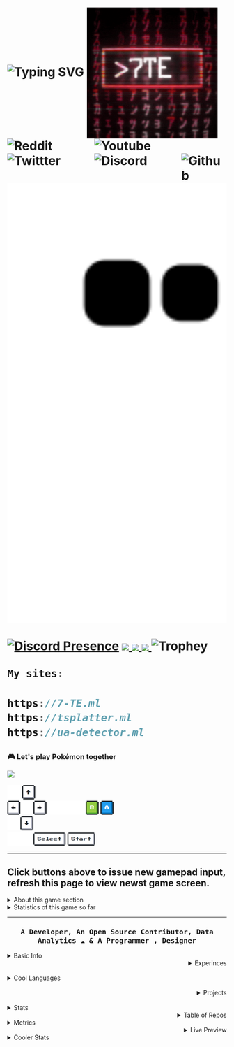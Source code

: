 
<h1 <a href="https://git.io/typing-svg"> <img src="https://readme-typing-svg.herokuapp.com?font=Share+Tech+Mono&size=35&pause=1000&color=00F747&center=true&vCenter=true&width=435&lines=Hi+Im+7TE;I+like+coding+on+Linux;Reading;Gaming" alt="Typing SVG" /></a> 
<a href="https://raw.githubusercontent.com/7-TE/7-TE/master/imgs/epic.png">
  <img align="center" alt="7TE" width="300px" src="https://raw.githubusercontent.com/7-TE/7-TE/master/imgs/epic.png" />
</a>
<a href="https://www.reddit.com/u/7--TE">
  <img align="left" alt="Reddit" width="200px" src="https://img.shields.io/reddit/user-karma/combined/7--TE?style=social" />
</a>
<a href="https://www.youtube.com/channel/UCPopihIU8LMr6T9FCligVHA">
  <img align="left" alt="Youtube" width="200px" src="https://img.shields.io/youtube/channel/subscribers/UCPopihIU8LMr6T9FCligVHA?style=social" />
</a>
<a href="https://twitter.com/_7TE_">
  <img align="left" alt="Twittter" width="200px" src="https://img.shields.io/twitter/follow/_7TE_?style=social" />
</a>
<a href="https://discord.gg/tsplatter">
  <img align="left" alt="Discord" width="200px" src="https://img.shields.io/discord/839509320231813181?logo=Discord&style=for-the-badge" />
</a>
<a href="https://github.com/7-TE">
  <img align="left" alt="Github" width="100px" src="https://img.shields.io/badge/Github-181717?style=for-the-badge&logo=Github&logoColor=white" />
</a>
<p align="left">
<img width="1000" src="https://raw.githubusercontent.com/7-TE/7-TE/master/assets/github-snake.svg" />
</p>

[![Discord Presence](https://lanyard.cnrad.dev/api/838761858683895819)](https://discord.com/users/838761858683895819)
<a href="https://spotify-github-profile.vercel.app/api/view.svg?uid=312nmdkk6gbt3qvvyfryg7yhw2eu&redirect=true">
    <img src="https://spotify-github-profile.vercel.app/api/view.svg?uid=312nmdkk6gbt3qvvyfryg7yhw2eu&cover_image=true&theme=default&show_offline=true&background_color=121212&bar_color=53b14f&bar_color_cover=true">
  </a>
<a href="https://github.com/7-TE/github-readme-stats">
  <img align="center" src="https://github-readme-stats.vercel.app/api?username=7TE&show_icons=true&theme=discord_old_blurple&line_height=27" />
</a>
<a href="https://github.com/7-TE/7-TE">
  <img align="center" src="https://github-readme-stats.vercel.app/api/top-langs/?username=7-TE&langs_count=5)&theme=discord_old_blurple" />
</a>
![Trophey](https://github-profile-trophy.vercel.app/?username=7-TE&theme=discord)

```js
My sites:

https://7-TE.ml
https://tsplatter.ml
https://ua-detector.ml
```
 

### 🎮 Let's play Pokémon together
<img src="https://toy.aoaoao.me/image" width="300"/> 

<img src="https://raw.githubusercontent.com/7-TE/7-TE/master/img/blank.png" width="30"/> <a href="https://toy.aoaoao.me/control?button=2&callback=https://github.com/7-TE"><img src="https://raw.githubusercontent.com/7-TE/7-TE/master/img/up.png" width="30"/></a>
<br><a href="https://toy.aoaoao.me/control?button=1&callback=https://github.com/7-TE"><img src="https://raw.githubusercontent.com/7-TE/7-TE/master/img/left.png" width="30"/></a><img src="https://raw.githubusercontent.com/7-TE/7-TE/master/img/blank.png" width="30"/><a href="https://toy.aoaoao.me/control?button=0&callback=https://github.com/7-TE"><img src="https://raw.githubusercontent.com/7-TE/7-TE/master/img/right.png" width="30"/></a><img src="https://raw.githubusercontent.com/7-TE/7-TE/master/img/blank.png" width="30"/><img src="https://raw.githubusercontent.com/7-TE/7-TE/master/img/blank.png" width="30"/><img src="https://raw.githubusercontent.com/7-TE/7-TE/master/img/blank.png" width="30"/><a href="https://toy.aoaoao.me/control?button=5&callback=https://github.com/7-TE"><img src="https://raw.githubusercontent.com/7-TE/7-TE/master/img/B.png" width="30"/></a> <a href="https://toy.aoaoao.me/control?button=4&callback=https://github.com/7-TE"><img src="https://raw.githubusercontent.com/7-TE/7-TE/master/img/A.png" width="30"/></a>
<br><a href="https://toy.aoaoao.me/control?button=3&callback=https://github.com/7-TE"><img src="https://raw.githubusercontent.com/7-TE/7-TE/master/img/blank.png" width="30"/><img src="https://raw.githubusercontent.com/7-TE/7-TE/master/img/down.png" width="30"/></a>
<br><img src="https://raw.githubusercontent.com/7-TE/7-TE/master/img/blank.png" width="30"/><img src="https://raw.githubusercontent.com/7-TE/7-TE/master/img/blank.png" width="30"/><a href="https://toy.aoaoao.me/control?button=6&callback=https://github.com/7-TE"><img src="https://raw.githubusercontent.com/7-TE/7-TE/master/img/select.png" height="30"/></a> <a href="https://toy.aoaoao.me/control?button=7&callback=https://github.com/7-TE"><img src="https://raw.githubusercontent.com/7-TE/7-TE/master/img/start.png" height="30" /></a>





-----

## Click buttons above to issue new gamepad input, refresh this page to view newst game screen.

<details><summary>About this game section</summary>
  
  The section is developed based on my previopus GameBoy emulator project [Gameboy.Live](https://github.com/7-TE/gameboy.live), you can use this project to deploy your own "cloud gaming server".
</details>

<details><summary>Statistics of this game so far</summary>
  <img src="https://playground.aoaoao.me/Api/GBStatistic" />
</details>

-----




<p align="center"><h3 align="center"><samp> A Developer, An Open Source Contributor, Data Analytics ☁  & A Programmer , Designer  </samp></h3></p>

<div>
  <details><summary>Basic Info</summary>
<img align="right" src="https://raw.githubusercontent.com/7-TE/chip/main/chip-guy-fixed.gif" width="55%"/>
- 👷 <samp>15 years old
  
- 🔭 <samp>My main focus is on developing, designing, analysing and visualising.
  
- ✍🏻 <samp>I have done 276 Internships till now, fourty four of them were Web Development and two hundred thirty two in Wordpress Development.
  
- 💬 <samp>Ask me about Web Development, Data Analytics and visualization.
  
- 🤔 <samp>I’m proficient in tools like Google Docs, Google Slides and Schoology.
  
- ⚡ <samp>Fun fact: I am heterosexual.
  </details>
</div>

<div align="right">
  <details><summary>Experinces</summary>
   <img align="left" src="https://raw.githubusercontent.com/7-TE/chip/main/ezgif.com-gif-maker.gif" width="10%"/>

- 👷 <samp>Web Design Intern at Eric Frank (Feb 22, 1732- May 4, 2022)(105,993 days) - Internshala<br>
- 👨🏾‍💻 <samp>Web Development Intern at Thingroupy (May 18, 2007- May 4, 2022)(5,466 days) - Internshala<br>
- 🕵🏻 <samp>Wordpress Development Intern at StartupHill(Dec 26 2012 - May 4, 2022)<br>
- ☄️ <samp>Volunteer at various Non Profits such as Walmart, Amazon, Apple, CVS, AT&T, and Google<br>
  <img alt="Night Coding" src="https://i.imgur.com/rTZkf4K.gif" width="40%" align="right"/>
</div>
<br>
<details><summary>Cool Languages</summary>

![Python](https://img.shields.io/badge/-Python-000?style=for-the-badge&logo=appveyor&logo=python)&nbsp;
![JavaScript](https://img.shields.io/badge/-JavaScript-000?style=for-the-badge&logo=javascript)&nbsp;
![Java](https://img.shields.io/badge/-Java-000?style=for-the-badge&logo=Java&logoColor=FFA518)&nbsp;
![C](https://img.shields.io/badge/-C-000?style=for-the-badge&logo=C&logoColor=A8B9CC)&nbsp;
![C++](https://img.shields.io/badge/-C++-000?style=for-the-badge&logo=C%2B%2B&logoColor=00599C)&nbsp;
![R (Statistics)](https://img.shields.io/badge/-R-000?style=for-the-badge&logo=R&logoColor=276DC3)\
![React](https://img.shields.io/badge/-React-000?style=for-the-badge&logo=react)&nbsp;
![Node.js](https://img.shields.io/badge/-Node.js-000?style=for-the-badge&logo=node.js)&nbsp;
![Django](https://img.shields.io/badge/-Django-000?style=for-the-badge&logo=django&logoColor=092E20)&nbsp;
![Flask](https://img.shields.io/badge/-Flask-000?style=for-the-badge&logo=flask)&nbsp;
![Bootstrap](https://img.shields.io/badge/-Bootstrap-000?style=for-the-badge&logo=bootstrap&logoColor=563D7C)\
![HTML](https://img.shields.io/badge/-HTML-000?style=for-the-badge&logo=HTML5)&nbsp;
![CSS](https://img.shields.io/badge/-CSS-000?style=for-the-badge&logo=CSS3&logoColor=1572B6)&nbsp;
![Git](https://img.shields.io/badge/-Git-000?style=for-the-badge&logo=git)&nbsp;
![GitHub](https://img.shields.io/badge/-GitHub-000?style=for-the-badge&logo=github)&nbsp;
![Visual Studio Code](https://img.shields.io/badge/-Visual%20Studio%20Code-000?style=for-the-badge&logo=visual-studio-code&logoColor=007ACC)&nbsp;
![RStudio](https://img.shields.io/badge/-RStudio-000?style=for-the-badge&logo=rstudio)&nbsp;
<p align="left"> 
<a href="https://heroku.com" target="_blank"> <img src="https://www.vectorlogo.zone/logos/heroku/heroku-icon.svg" alt="heroku" width="50" height="50" style="margin:0 15px"/> </a> 
  <h3 align="left">Connect with me:</h3>
<p align="left">
<a href="https://codepen.io/7te" target="blank"><img align="center" src="https://raw.githubusercontent.com/rahuldkjain/github-profile-readme-generator/master/src/images/icons/Social/codepen.svg" alt="7te" height="30" width="40" /></a>
<a href="https://dev.to/7te" target="blank"><img align="center" src="https://raw.githubusercontent.com/rahuldkjain/github-profile-readme-generator/master/src/images/icons/Social/devto.svg" alt="7te" height="30" width="40" /></a>
<a href="https://twitter.com/7te" target="blank"><img align="center" src="https://raw.githubusercontent.com/rahuldkjain/github-profile-readme-generator/master/src/images/icons/Social/twitter.svg" alt="7te" height="30" width="40" /></a>
<a href="https://linkedin.com/in/7te" target="blank"><img align="center" src="https://raw.githubusercontent.com/rahuldkjain/github-profile-readme-generator/master/src/images/icons/Social/linked-in-alt.svg" alt="7te" height="30" width="40" /></a>
<a href="https://stackoverflow.com/users/20452747" target="blank"><img align="center" src="https://raw.githubusercontent.com/rahuldkjain/github-profile-readme-generator/master/src/images/icons/Social/stack-overflow.svg" alt="20452747" height="30" width="40" /></a>
<a href="https://codesandbox.com/7te" target="blank"><img align="center" src="https://raw.githubusercontent.com/rahuldkjain/github-profile-readme-generator/master/src/images/icons/Social/codesandbox.svg" alt="7te" height="30" width="40" /></a>
<a href="https://kaggle.com/7te" target="blank"><img align="center" src="https://raw.githubusercontent.com/rahuldkjain/github-profile-readme-generator/master/src/images/icons/Social/kaggle.svg" alt="7te" height="30" width="40" /></a>
<a href="https://fb.com/7te" target="blank"><img align="center" src="https://raw.githubusercontent.com/rahuldkjain/github-profile-readme-generator/master/src/images/icons/Social/facebook.svg" alt="7te" height="30" width="40" /></a>
<a href="https://instagram.com/7te" target="blank"><img align="center" src="https://raw.githubusercontent.com/rahuldkjain/github-profile-readme-generator/master/src/images/icons/Social/instagram.svg" alt="7te" height="30" width="40" /></a>
<a href="https://dribbble.com/7te" target="blank"><img align="center" src="https://raw.githubusercontent.com/rahuldkjain/github-profile-readme-generator/master/src/images/icons/Social/dribbble.svg" alt="7te" height="30" width="40" /></a>
<a href="https://www.behance.net/7te" target="blank"><img align="center" src="https://raw.githubusercontent.com/rahuldkjain/github-profile-readme-generator/master/src/images/icons/Social/behance.svg" alt="7te" height="30" width="40" /></a>
<a href="https://hashnode.com/@7te" target="blank"><img align="center" src="https://raw.githubusercontent.com/rahuldkjain/github-profile-readme-generator/master/src/images/icons/Social/hashnode.svg" alt="@7te" height="30" width="40" /></a>
<a href="https://medium.com/@7te" target="blank"><img align="center" src="https://raw.githubusercontent.com/rahuldkjain/github-profile-readme-generator/master/src/images/icons/Social/medium.svg" alt="@7te" height="30" width="40" /></a>
<a href="https://www.youtube.com/c/7te" target="blank"><img align="center" src="https://raw.githubusercontent.com/rahuldkjain/github-profile-readme-generator/master/src/images/icons/Social/youtube.svg" alt="7te" height="30" width="40" /></a>
<a href="https://www.codechef.com/users/7te" target="blank"><img align="center" src="https://cdn.jsdelivr.net/npm/simple-icons@3.1.0/icons/codechef.svg" alt="7te" height="30" width="40" /></a>
<a href="https://www.hackerrank.com/7te" target="blank"><img align="center" src="https://raw.githubusercontent.com/rahuldkjain/github-profile-readme-generator/master/src/images/icons/Social/hackerrank.svg" alt="7te" height="30" width="40" /></a>
<a href="https://codeforces.com/profile/7te" target="blank"><img align="center" src="https://raw.githubusercontent.com/rahuldkjain/github-profile-readme-generator/master/src/images/icons/Social/codeforces.svg" alt="7te" height="30" width="40" /></a>
<a href="https://www.leetcode.com/7te" target="blank"><img align="center" src="https://raw.githubusercontent.com/rahuldkjain/github-profile-readme-generator/master/src/images/icons/Social/leet-code.svg" alt="7te" height="30" width="40" /></a>
<a href="https://www.hackerearth.com/@7te" target="blank"><img align="center" src="https://raw.githubusercontent.com/rahuldkjain/github-profile-readme-generator/master/src/images/icons/Social/hackerearth.svg" alt="@7te" height="30" width="40" /></a>
<a href="https://auth.geeksforgeeks.org/user/7te" target="blank"><img align="center" src="https://raw.githubusercontent.com/rahuldkjain/github-profile-readme-generator/master/src/images/icons/Social/geeks-for-geeks.svg" alt="7te" height="30" width="40" /></a>
<a href="https://www.topcoder.com/members/7te" target="blank"><img align="center" src="https://raw.githubusercontent.com/rahuldkjain/github-profile-readme-generator/master/src/images/icons/Social/topcoder.svg" alt="7te" height="30" width="40" /></a>
<a href="https://discord.gg/Fm7DCtmB6W" target="blank"><img align="center" src="https://raw.githubusercontent.com/rahuldkjain/github-profile-readme-generator/master/src/images/icons/Social/discord.svg" alt="Fm7DCtmB6W" height="30" width="40" /></a>
<a href="/https://www.reddit.com/r/politicalcompassmemes.rss" target="blank"><img align="center" src="https://raw.githubusercontent.com/rahuldkjain/github-profile-readme-generator/master/src/images/icons/Social/rss.svg" alt="https://www.reddit.com/r/politicalcompassmemes.rss" height="30" width="40" /></a>
</p>

<h3 align="left">Languages and Tools:</h3>
<p align="left"> <a href="https://developer.android.com" target="_blank" rel="noreferrer"> <img src="https://raw.githubusercontent.com/devicons/devicon/master/icons/android/android-original-wordmark.svg" alt="android" width="40" height="40"/> </a> <a href="https://www.gnu.org/software/bash/" target="_blank" rel="noreferrer"> <img src="https://www.vectorlogo.zone/logos/gnu_bash/gnu_bash-icon.svg" alt="bash" width="40" height="40"/> </a> <a href="https://www.w3schools.com/css/" target="_blank" rel="noreferrer"> <img src="https://raw.githubusercontent.com/devicons/devicon/master/icons/css3/css3-original-wordmark.svg" alt="css3" width="40" height="40"/> </a> <a href="https://www.docker.com/" target="_blank" rel="noreferrer"> <img src="https://raw.githubusercontent.com/devicons/devicon/master/icons/docker/docker-original-wordmark.svg" alt="docker" width="40" height="40"/> </a> <a href="https://www.electronjs.org" target="_blank" rel="noreferrer"> <img src="https://raw.githubusercontent.com/devicons/devicon/master/icons/electron/electron-original.svg" alt="electron" width="40" height="40"/> </a> <a href="https://cloud.google.com" target="_blank" rel="noreferrer"> <img src="https://www.vectorlogo.zone/logos/google_cloud/google_cloud-icon.svg" alt="gcp" width="40" height="40"/> </a> <a href="https://git-scm.com/" target="_blank" rel="noreferrer"> <img src="https://www.vectorlogo.zone/logos/git-scm/git-scm-icon.svg" alt="git" width="40" height="40"/> </a> <a href="https://golang.org" target="_blank" rel="noreferrer"> <img src="https://raw.githubusercontent.com/devicons/devicon/master/icons/go/go-original.svg" alt="go" width="40" height="40"/> </a> <a href="https://heroku.com" target="_blank" rel="noreferrer"> <img src="https://www.vectorlogo.zone/logos/heroku/heroku-icon.svg" alt="heroku" width="40" height="40"/> </a> <a href="https://www.w3.org/html/" target="_blank" rel="noreferrer"> <img src="https://raw.githubusercontent.com/devicons/devicon/master/icons/html5/html5-original-wordmark.svg" alt="html5" width="40" height="40"/> </a> <a href="https://www.java.com" target="_blank" rel="noreferrer"> <img src="https://raw.githubusercontent.com/devicons/devicon/master/icons/java/java-original.svg" alt="java" width="40" height="40"/> </a> <a href="https://developer.mozilla.org/en-US/docs/Web/JavaScript" target="_blank" rel="noreferrer"> <img src="https://raw.githubusercontent.com/devicons/devicon/master/icons/javascript/javascript-original.svg" alt="javascript" width="40" height="40"/> </a> <a href="https://www.linux.org/" target="_blank" rel="noreferrer"> <img src="https://raw.githubusercontent.com/devicons/devicon/master/icons/linux/linux-original.svg" alt="linux" width="40" height="40"/> </a> <a href="https://nodejs.org" target="_blank" rel="noreferrer"> <img src="https://raw.githubusercontent.com/devicons/devicon/master/icons/nodejs/nodejs-original-wordmark.svg" alt="nodejs" width="40" height="40"/> </a> <a href="https://www.photoshop.com/en" target="_blank" rel="noreferrer"> <img src="https://raw.githubusercontent.com/devicons/devicon/master/icons/photoshop/photoshop-line.svg" alt="photoshop" width="40" height="40"/> </a> <a href="https://www.php.net" target="_blank" rel="noreferrer"> <img src="https://raw.githubusercontent.com/devicons/devicon/master/icons/php/php-original.svg" alt="php" width="40" height="40"/> </a> <a href="https://www.python.org" target="_blank" rel="noreferrer"> <img src="https://raw.githubusercontent.com/devicons/devicon/master/icons/python/python-original.svg" alt="python" width="40" height="40"/> </a> <a href="https://reactjs.org/" target="_blank" rel="noreferrer"> <img src="https://raw.githubusercontent.com/devicons/devicon/master/icons/react/react-original-wordmark.svg" alt="react" width="40" height="40"/> </a> <a href="https://sass-lang.com" target="_blank" rel="noreferrer"> <img src="https://raw.githubusercontent.com/devicons/devicon/master/icons/sass/sass-original.svg" alt="sass" width="40" height="40"/> </a> <a href="https://www.typescriptlang.org/" target="_blank" rel="noreferrer"> <img src="https://raw.githubusercontent.com/devicons/devicon/master/icons/typescript/typescript-original.svg" alt="typescript" width="40" height="40"/> </a> <a href="https://unity.com/" target="_blank" rel="noreferrer"> <img src="https://www.vectorlogo.zone/logos/unity3d/unity3d-icon.svg" alt="unity" width="40" height="40"/> </a> <a href="https://vuejs.org/" target="_blank" rel="noreferrer"> <img src="https://raw.githubusercontent.com/devicons/devicon/master/icons/vuejs/vuejs-original-wordmark.svg" alt="vuejs" width="40" height="40"/> </a> </p>


<h3 align="left">Support:</h3>
<p><a href="https://www.buymeacoffee.com/7TE0778"> <img align="left" src="https://cdn.buymeacoffee.com/buttons/v2/default-yellow.png" height="50" width="210" alt="7TE0778" /></a><a href="https://ko-fi.com/7te0778"> <img align="left" src="https://cdn.ko-fi.com/cdn/kofi3.png?v=3" height="50" width="210" alt="7te0778" /></a></p><br><br>
    </details>
<div>
  <br>
<div align="right">

  <details><summary>Projects</summary>

- 👷 <samp>Social - A Full Stack Web Application where user can create account and post images and comments.</samp><br>
- 👨🏾‍💻 <samp>Portfolio - Portfolio and resume website showing designing and creative skills.</samp><br>
- 🕵🏻 <samp>Javascript Games - Various games such as Color Picker, Todolist, & Dice games.</samp><br>
- ☄️ <samp>Tableau Profile - Showing Data Visualisation Skills.</samp><br> 
</details>
    </div>
  
  <br>
  <details><summary>Stats</summary>
  <img align="left" src="https://i0.wp.com/codemyui.com/wp-content/uploads/2016/10/pure-css-site-scroll-micro-animation.gif?fit=880%2C440&ssl=1" width="100%"/>

[![7TE's GitHub stats](https://github-readme-stats.vercel.app/api?username=7-TE&show_icons=true&theme=dark)](https://github.com/7-TE/github-readme-stats)
[![Top Langs](https://github-readme-stats.vercel.app/api/top-langs/?username=7-TE&layout=compact&show_icons=true&theme=dark)](https://github.com/7-TE/github-readme-stats)

<p align="center"><br> 
 Visitor count<br><br>
  <img src="https://profile-counter.glitch.me/7-TE/count.svg" />
  
</p>
  </details>
  <div align="right">
  <details><summary>Table of Repos</summary>
    
<!-- START OF PROFILE STACK, DO NOT REMOVE -->
| 💻 **Technology** | 🚀 **Projects** |
| - | - |
| [![Go](https://img.shields.io/static/v1?label=&message=go&color=4FC08D&logo=go&logoColor=FFFFFF)](https://go.dev/) | [![7-TE](https://img.shields.io/static/v1?label=&message=gameboy.live&color=000605&logo=github&logoColor=FFFFFF&labelColor=000605)](https://github.com/7-TE/gameboy.live) |
| [![Node.js](https://img.shields.io/static/v1?label=&message=Node.js&color=339933&logo=nodedotjs&logoColor=FFFFFF)](https://nodejs.org/) | [![Lissy93/twitter-sentiment-visualisation](https://img.shields.io/static/v1?label=&message=twitter-sentiment-visualisation&color=000605&logo=github&logoColor=FFFFFF&labelColor=000605)](https://github.com/Lissy93/twitter-sentiment-visualisation) [![Lissy93/quick-example-of-testing-in-nodejs](https://img.shields.io/static/v1?label=&message=quick-example-of-testing-in-nodejs&color=000605&logo=github&logoColor=FFFFFF&labelColor=000605)](https://github.com/Lissy93/quick-example-of-testing-in-nodejs) |
| [![Swift](https://img.shields.io/static/v1?label=&message=Swift&color=F05138&logo=swift&logoColor=FFFFFF)](https://www.swift.org/) | [![Lissy93/hasami-shogi](https://img.shields.io/static/v1?label=&message=hasami-shogi&color=000605&logo=github&logoColor=FFFFFF&labelColor=000605)](https://github.com/Lissy93/hasami-shogi) [![Lissy93/Spotter](https://img.shields.io/static/v1?label=&message=Spotter&color=000605&logo=github&logoColor=FFFFFF&labelColor=000605)](https://github.com/Lissy93/Spotter) |
| [![Bash](https://img.shields.io/static/v1?label=&message=Bash&color=4EAA25&logo=gnubash&logoColor=FFFFFF)](https://www.gnu.org/software/bash/) | [![Lissy93/minimal-terminal-prompt](https://img.shields.io/static/v1?label=&message=minimal-terminal-prompt&color=000605&logo=github&logoColor=FFFFFF&labelColor=000605)](https://github.com/Lissy93/minimal-terminal-prompt) |
| [![Config](https://img.shields.io/static/v1?label=&message=Config&color=E50695&logo=diaspora&logoColor=FFFFFF)](#) | [![Lissy93/conky-system-stats-widget](https://img.shields.io/static/v1?label=&message=conky-system-stats-widget&color=000605&logo=github&logoColor=FFFFFF&labelColor=000605)](https://github.com/Lissy93/conky-system-stats-widget) [![Lissy93/espanso-config](https://img.shields.io/static/v1?label=&message=espanso-config&color=000605&logo=github&logoColor=FFFFFF&labelColor=000605)](https://github.com/Lissy93/espanso-config) |
| [![Markdown](https://img.shields.io/static/v1?label=&message=Markdown&color=000000&logo=markdown&logoColor=FFFFFF)](https://en.wikipedia.org/wiki/Markdown) | [![Lissy93/personal-security-checklist](https://img.shields.io/static/v1?label=&message=personal-security-checklist&color=000605&logo=github&logoColor=FFFFFF&labelColor=000605)](https://github.com/Lissy93/personal-security-checklist) |
| [![Flutter](https://img.shields.io/static/v1?label=&message=Flutter&color=02569B&logo=flutter&logoColor=FFFFFF)](https://flutter.dev/) | [![Lissy93/nfu](https://img.shields.io/static/v1?label=&message=nfu&color=000605&logo=github&logoColor=FFFFFF&labelColor=000605)](https://github.com/Lissy93/nfu) |
| [![Angular](https://img.shields.io/static/v1?label=&message=Angular&color=DD0031&logo=angular&logoColor=FFFFFF)](https://angularjs.org/) | [![Lissy93/happy-app](https://img.shields.io/static/v1?label=&message=happy-app&color=000605&logo=github&logoColor=FFFFFF&labelColor=000605)](https://github.com/Lissy93/happy-app) [![Lissy93/realtime-speech-analytics](https://img.shields.io/static/v1?label=&message=realtime-speech-analytics&color=000605&logo=github&logoColor=FFFFFF&labelColor=000605)](https://github.com/Lissy93/realtime-speech-analytics) |
| [![Python](https://img.shields.io/static/v1?label=&message=Python&color=3C78A9&logo=python&logoColor=FFFFFF)](https://www.python.org/) | [![Lissy93/gh-trending-no-cors](https://img.shields.io/static/v1?label=&message=gh-trending-no-cors&color=000605&logo=github&logoColor=FFFFFF&labelColor=000605)](https://github.com/Lissy93/gh-trending-no-cors) [![Lissy93/tfl-lift-availability-dash](https://img.shields.io/static/v1?label=&message=tfl-lift-availability-dash&color=000605&logo=github&logoColor=FFFFFF&labelColor=000605)](https://github.com/Lissy93/tfl-lift-availability-dash) [![Lissy93/pax](https://img.shields.io/static/v1?label=&message=pax&color=000605&logo=github&logoColor=FFFFFF&labelColor=000605)](https://github.com/Lissy93/pax) |
| [![CoffeeScript](https://img.shields.io/static/v1?label=&message=CoffeeScript&color=2F2625&logo=coffeescript&logoColor=FFFFFF)](https://coffeescript.org/) | [![Lissy93/sentiment-analysis](https://img.shields.io/static/v1?label=&message=sentiment-analysis&color=000605&logo=github&logoColor=FFFFFF&labelColor=000605)](https://github.com/Lissy93/sentiment-analysis) |
| [![Android](https://img.shields.io/static/v1?label=&message=Android&color=3DDC84&logo=android&logoColor=FFFFFF)](https://developer.android.com/) | [![Lissy93/Minesweper](https://img.shields.io/static/v1?label=&message=Minesweper&color=000605&logo=github&logoColor=FFFFFF&labelColor=000605)](https://github.com/Lissy93/Minesweper) [![Lissy93/anti-theft-charge](https://img.shields.io/static/v1?label=&message=anti-theft-charge&color=000605&logo=github&logoColor=FFFFFF&labelColor=000605)](https://github.com/Lissy93/anti-theft-charge) [![Lissy93/TuneSender](https://img.shields.io/static/v1?label=&message=TuneSender&color=000605&logo=github&logoColor=FFFFFF&labelColor=000605)](https://github.com/Lissy93/TuneSender) [![Lissy93/TreasureHunt](https://img.shields.io/static/v1?label=&message=TreasureHunt&color=000605&logo=github&logoColor=FFFFFF&labelColor=000605)](https://github.com/Lissy93/TreasureHunt) [![Lissy93/got-home-safe](https://img.shields.io/static/v1?label=&message=got-home-safe&color=000605&logo=github&logoColor=FFFFFF&labelColor=000605)](https://github.com/Lissy93/got-home-safe) [![Lissy93/Study-Time](https://img.shields.io/static/v1?label=&message=Study-Time&color=000605&logo=github&logoColor=FFFFFF&labelColor=000605)](https://github.com/Lissy93/Study-Time) |
| [![Kotlin](https://img.shields.io/static/v1?label=&message=Kotlin&color=7F52FF&logo=kotlin&logoColor=FFFFFF)](https://kotlinlang.org/) | [![Lissy93/anti-theft-charge](https://img.shields.io/static/v1?label=&message=anti-theft-charge&color=000605&logo=github&logoColor=FFFFFF&labelColor=000605)](https://github.com/Lissy93/anti-theft-charge) |
| [![PHP](https://img.shields.io/static/v1?label=&message=PHP&color=777BB4&logo=php&logoColor=FFFFFF)](https://www.php.net/) | [![Lissy93/revision-quizzes](https://img.shields.io/static/v1?label=&message=revision-quizzes&color=000605&logo=github&logoColor=FFFFFF&labelColor=000605)](https://github.com/Lissy93/revision-quizzes) [![Lissy93/intern-magnet](https://img.shields.io/static/v1?label=&message=intern-magnet&color=000605&logo=github&logoColor=FFFFFF&labelColor=000605)](https://github.com/Lissy93/intern-magnet) [![Lissy93/usermonkey](https://img.shields.io/static/v1?label=&message=usermonkey&color=000605&logo=github&logoColor=FFFFFF&labelColor=000605)](https://github.com/Lissy93/usermonkey) |
| [![Java](https://img.shields.io/static/v1?label=&message=Java&color=007396&logo=java&logoColor=FFFFFF)](https://www.java.com/) | [![Lissy93/Minesweper](https://img.shields.io/static/v1?label=&message=Minesweper&color=000605&logo=github&logoColor=FFFFFF&labelColor=000605)](https://github.com/Lissy93/Minesweper) [![Lissy93/AlternativeVoteSystem](https://img.shields.io/static/v1?label=&message=AlternativeVoteSystem&color=000605&logo=github&logoColor=FFFFFF&labelColor=000605)](https://github.com/Lissy93/AlternativeVoteSystem) [![Lissy93/TuneSender](https://img.shields.io/static/v1?label=&message=TuneSender&color=000605&logo=github&logoColor=FFFFFF&labelColor=000605)](https://github.com/Lissy93/TuneSender) [![Lissy93/TreasureHunt](https://img.shields.io/static/v1?label=&message=TreasureHunt&color=000605&logo=github&logoColor=FFFFFF&labelColor=000605)](https://github.com/Lissy93/TreasureHunt) |
| [![D3.js](https://img.shields.io/static/v1?label=&message=D3.js&color=F9A03C&logo=d3dotjs&logoColor=FFFFFF)](https://d3js.org/) | [![Lissy93/twitter-sentiment-visualisation](https://img.shields.io/static/v1?label=&message=twitter-sentiment-visualisation&color=000605&logo=github&logoColor=FFFFFF&labelColor=000605)](https://github.com/Lissy93/twitter-sentiment-visualisation) [![Lissy93/voronoi-site-template](https://img.shields.io/static/v1?label=&message=voronoi-site-template&color=000605&logo=github&logoColor=FFFFFF&labelColor=000605)](https://github.com/Lissy93/voronoi-site-template) [![Lissy93/happy-app](https://img.shields.io/static/v1?label=&message=happy-app&color=000605&logo=github&logoColor=FFFFFF&labelColor=000605)](https://github.com/Lissy93/happy-app) [![Lissy93/realtime-speech-analytics](https://img.shields.io/static/v1?label=&message=realtime-speech-analytics&color=000605&logo=github&logoColor=FFFFFF&labelColor=000605)](https://github.com/Lissy93/realtime-speech-analytics) |
| [![HTML](https://img.shields.io/static/v1?label=&message=HTML&color=E34F26&logo=html5&logoColor=FFFFFF)](#) | [![Lissy93/md-cv-maker](https://img.shields.io/static/v1?label=&message=md-cv-maker&color=000605&logo=github&logoColor=FFFFFF&labelColor=000605)](https://github.com/Lissy93/md-cv-maker) [![Lissy93/email-extractor](https://img.shields.io/static/v1?label=&message=email-extractor&color=000605&logo=github&logoColor=FFFFFF&labelColor=000605)](https://github.com/Lissy93/email-extractor) [![Lissy93/bullet-convertor](https://img.shields.io/static/v1?label=&message=bullet-convertor&color=000605&logo=github&logoColor=FFFFFF&labelColor=000605)](https://github.com/Lissy93/bullet-convertor) [![Lissy93/cyber-defence-presentation](https://img.shields.io/static/v1?label=&message=cyber-defence-presentation&color=000605&logo=github&logoColor=FFFFFF&labelColor=000605)](https://github.com/Lissy93/cyber-defence-presentation) [![Lissy93/voronoi-site-template](https://img.shields.io/static/v1?label=&message=voronoi-site-template&color=000605&logo=github&logoColor=FFFFFF&labelColor=000605)](https://github.com/Lissy93/voronoi-site-template) [![Lissy93/web-dev-school](https://img.shields.io/static/v1?label=&message=web-dev-school&color=000605&logo=github&logoColor=FFFFFF&labelColor=000605)](https://github.com/Lissy93/web-dev-school) |
<!-- END OF PROFILE STACK, DO NOT REMOVE -->
  </details>
 <div align="left">
  <details><summary>Metrics</summary>
    
![Metrics](https://metrics.lecoq.io/7-TE?template=classic&isocalendar=1&languages=1&lines=1&stars=1&followup=1&people=1&introduction=1&sponsors=1&repositories=1&discussions=1&achievements=1&projects=1&gists=1&code=1&activity=1&notable=1&base=header%2C%20activity%2C%20community%2C%20repositories%2C%20metadata&base.indepth=false&base.hireable=false&base.skip=false&repositories.batch=100&repositories.forks=false&repositories.affiliations=owner&isocalendar=false&isocalendar.duration=full-year&languages=false&languages.limit=8&languages.threshold=0%25&languages.other=false&languages.colors=github&languages.sections=most-used&languages.indepth=false&languages.analysis.timeout=15&languages.categories=markup%2C%20programming&languages.recent.categories=markup%2C%20programming&languages.recent.load=300&languages.recent.days=14&lines=false&lines.sections=base&lines.repositories.limit=4&lines.history.limit=1&stars=false&stars.limit=4&followup=false&followup.sections=repositories&followup.indepth=false&followup.archived=true&people=false&people.limit=24&people.identicons=false&people.identicons.hide=false&people.size=28&people.types=followers%2C%20following&people.shuffle=false&introduction=false&introduction.title=true&sponsors=false&sponsors.sections=goal%2C%20list%2C%20about&sponsors.past=false&sponsors.size=24&sponsors.title=Sponsor%20Me!&repositories=false&repositories.pinned=0&repositories.starred=0&repositories.random=0&repositories.order=featured%2C%20pinned%2C%20starred%2C%20random&discussions=false&discussions.categories=true&discussions.categories.limit=0&achievements=false&achievements.threshold=X&achievements.secrets=true&achievements.display=detailed&achievements.limit=0&notable=false&notable.from=organization&notable.repositories=false&notable.indepth=false&notable.types=commit&notable.self=false&activity=false&activity.limit=5&activity.load=300&activity.days=14&activity.visibility=all&activity.timestamps=false&activity.filter=all&code=false&code.lines=12&code.load=400&code.days=3&code.visibility=public&gists=false&projects=false&projects.limit=4&projects.descriptions=false&config.timezone=America%2FDetroit)
  </details>
<div align="right">
  <details><summary>Live Preview</summary>

<!--RECENT_ACTIVITY:start-->

<!--RECENT_ACTIVITY:last_update-->
  </details>
  <div align="left">  
<details><summary>Cooler Stats</summary>
<!--START_SECTION:waka-->
![Code Time](http://img.shields.io/badge/Code%20Time-1%20hr%204%20mins-blue)

![Lines of code](https://img.shields.io/badge/From%20Hello%20World%20I%27ve%20Written-2.7%20thousand%20lines%20of%20code-blue)

**I'm an Early 🐤** 

```text
🌞 Morning                6 commits           █████████████████████████   100.00 % 
🌆 Daytime                0 commits           ░░░░░░░░░░░░░░░░░░░░░░░░░   00.00 % 
🌃 Evening                0 commits           ░░░░░░░░░░░░░░░░░░░░░░░░░   00.00 % 
🌙 Night                  0 commits           ░░░░░░░░░░░░░░░░░░░░░░░░░   00.00 % 
```
📅 **I'm Most Productive on Monday** 

```text
Monday                   6 commits           █████████████████████████   100.00 % 
Tuesday                  0 commits           ░░░░░░░░░░░░░░░░░░░░░░░░░   00.00 % 
Wednesday                0 commits           ░░░░░░░░░░░░░░░░░░░░░░░░░   00.00 % 
Thursday                 0 commits           ░░░░░░░░░░░░░░░░░░░░░░░░░   00.00 % 
Friday                   0 commits           ░░░░░░░░░░░░░░░░░░░░░░░░░   00.00 % 
Saturday                 0 commits           ░░░░░░░░░░░░░░░░░░░░░░░░░   00.00 % 
Sunday                   0 commits           ░░░░░░░░░░░░░░░░░░░░░░░░░   00.00 % 
```


📊 **This Week I Spent My Time On** 

```text
🕑︎ Time Zone: America/New_York

💬 Programming Languages: 
HTML                     55 mins             █████████████████████░░░░   85.34 % 
JavaScript               6 mins              ███░░░░░░░░░░░░░░░░░░░░░░   10.23 % 
CSS                      2 mins              █░░░░░░░░░░░░░░░░░░░░░░░░   04.38 % 
JSON                     0 secs              ░░░░░░░░░░░░░░░░░░░░░░░░░   00.05 % 
AutoHotkey               0 secs              ░░░░░░░░░░░░░░░░░░░░░░░░░   00.00 % 

🔥 Editors: 
VS Code                  1 hr 4 mins         █████████████████████████   100.00 % 

💻 Operating System: 
Windows                  1 hr 4 mins         █████████████████████████   100.00 % 
```

**I Mostly Code in HTML** 

```text
HTML                     1 repo              █████████████████████████   100.00 % 
```




 Last Updated on 16/02/2024 17:07:19 UTC
<!--END_SECTION:waka-->
  <div align="right">  
<p align="center">
  <details><summary>Spotify</summary>
  <a href="https://spotify-github-profile.vercel.app/api/view.svg?uid=312nmdkk6gbt3qvvyfryg7yhw2eu&redirect=true">
    <img src="https://spotify-github-profile.vercel.app/api/view.svg?uid=312nmdkk6gbt3qvvyfryg7yhw2eu&cover_image=true&theme=default&show_offline=true&background_color=121212&bar_color=53b14f&bar_color_cover=true">
  </a>
</p>
    </details>
  
  <div align="left">  
  <details><summary>Steam Stats</summary>
  ### ⭐ My favorite games
Want to play something cool? Here are my personal bests!

```text
🎮 POSTAL 2                         📅 2003
🕵️‍♂️ Among Us                         📅 2020
🎮 Portal 2                         📅 2011
λ² Half-Life 2                      📅 2004
🎮 Portal                           📅 2007
```
### 🕘 My Steam leaderboard
<!-- steam-box-recent start -->
🎮 Recently played Steam games
```text

```
<!-- steam-box-recent end -->  

<!-- steam-box start -->
🎮 Steam playtime leaderboard
```text
🕵️‍♂️ Among Us                       🕘 71 hrs 59 mins
🎮 POSTAL 2                         🕘 26 hrs 13 mins
🎮 Portal 2                         🕘 8 hrs 55 mins
λ² Half-Life 2                      🕘 5 hrs 38 mins
🎮 Portal                           🕘 4 hrs 17 mins
```
<!-- Powered by https://github.com/YouEclipse/steam-box . -->
<!-- steam-box end -->
  </details>
    <div align="right">
  <details><summary>Random Stuff</summary>
    
![Jokes Card](https://readme-jokes.vercel.app/api?hideBorder&theme=react)
<p align="center"><br> 
This person below does not exist👇👇👇<br><br>
<img width="500" src="https://thispersondoesnotexist.com/image" />
</p>
 </details>
   
